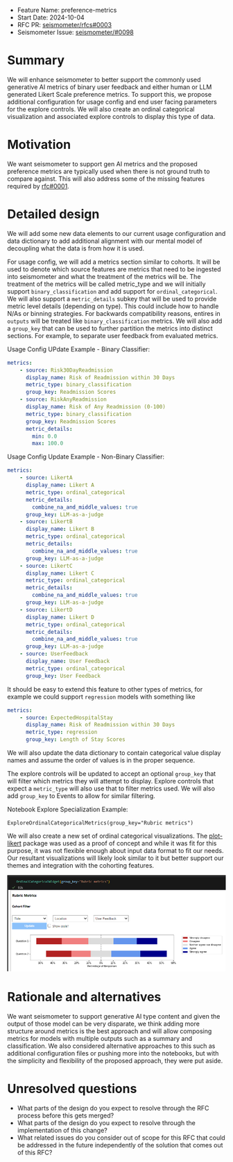 - Feature Name: preference-metrics
- Start Date: 2024-10-04
- RFC PR: [seismometer/rfcs#0003](https://github.com/epic-open-source/seismometer-rfcs/pull/0003)
- Seismometer Issue: [seismometer/#0098](https://github.com/epic-open-source/seismometer/issues/98)

# Summary
[summary]: #summary

We will enhance seismometer to better support the commonly used generative AI metrics of binary user feedback and either human or LLM generated Likert Scale preference metrics. To support this, we propose additional configuration for usage config and end user facing parameters for the explore controls. We will also create an ordinal categorical visualization and associated explore controls to display this type of data.

# Motivation
[motivation]: #motivation

We want seismometer to support gen AI metrics and the proposed preference metrics are typically used when there is not ground truth to compare against. This will also address some of the missing features required by [rfc#0001](https://github.com/epic-open-source/seismometer-rfcs/blob/main/text/0001-draft-text-notebook.md).


# Detailed design
[design]: #design

We will add some new data elements to our current usage configuration and data dictionary to add additional alignment with our mental model of decoupling what the data is from how it is used. 
 
For usage config, we will add a metrics section similar to cohorts. It will be used to denote which source features are metrics that need to be ingested into seismometer and what the treatment of the metrics will be. The treatment of the metrics will be called metric_type and we will initially support `binary_classification` and add support for `ordinal_categorical`. We will also support a `metric_details` subkey that will be used to provide metric level details (depending on type). This could include how to handle N/As or binning strategies. For backwards compatibility reasons, entires in `outputs` will be treated like `binary_classification` metrics. We will also add a `group_key` that can be used to further partition the metrics into distinct sections. For example, to separate user feedback from evaluated metrics.

Usage Config UPdate Example - Binary Classifier:

```yml
metrics:
    - source: Risk30DayReadmission
      display_name: Risk of Readmission within 30 Days
      metric_type: binary_classification
      group_key: Readmission Scores
    - source: RiskAnyReadmission
      display_name: Risk of Any Readmission (0-100)
      metric_type: binary_classification
      group_key: Readmission Scores
      metric_details:
        min: 0.0
        max: 100.0
```

Usage Config Update Example - Non-Binary Classifier:
```yml
metrics:
    - source: LikertA
      display_name: Likert A
      metric_type: ordinal_categorical
      metric_details:
        combine_na_and_middle_values: true
      group_key: LLM-as-a-judge
    - source: LikertB
      display_name: Likert B
      metric_type: ordinal_categorical
      metric_details:
        combine_na_and_middle_values: true
      group_key: LLM-as-a-judge
    - source: LikertC
      display_name: Likert C
      metric_type: ordinal_categorical
      metric_details:
        combine_na_and_middle_values: true
      group_key: LLM-as-a-judge
    - source: LikertD
      display_name: Likert D
      metric_type: ordinal_categorical
      metric_details:
        combine_na_and_middle_values: true
      group_key: LLM-as-a-judge
    - source: UserFeedback
      display_name: User Feedback
      metric_type: ordinal_categorical
      group_key: User Feedback
``` 

It should be easy to extend this feature to other types of metrics, for example we could support `regression` models with something like


```yml
metrics:
    - source: ExpectedHospitalStay
      display_name: Risk of Readmission within 30 Days
      metric_type: regression
      group_key: Length of Stay Scores

```

We will also update the data dictionary to contain categorical value display names and assume the order of values is in the proper sequence.
 
The explore controls will be updated to accept an optional `group_key` that will filter which metrics they will attempt to display. Explore controls that expect a `metric_type` will also use that to filter metrics used. We will also add `group_key` to Events to allow for similar filtering.

Notebook Explore Specialization Example:

```
ExploreOrdinalCategoricalMetrics(group_key="Rubric metrics")
```

We will also create a new set of ordinal categorical visualizations. The [plot-likert](https://github.com/nmalkin/plot-likert) package was used as a proof of concept and while it was fit for this purpose, it was not flexible enough about input data format to fit our needs. Our resultant visualizations will likely look similar to it but better support our themes and integration with the cohorting features. 

![Ordinal Categorical Mockup](0003/ordinal_categorical.png)

# Rationale and alternatives
[rationale-and-alternatives]: #rationale-and-alternatives

We want seismometer to support generative AI type content and given the output of those model can be very disparate, we think adding more structure around metrics is the best approach and will allow composing metrics for models with multiple outputs such as a summary and classification. We also considered alternative approaches to this such as additional configuration files or pushing more into the notebooks, but with the simplicity and flexibility of the proposed approach, they were put aside.

# Unresolved questions
[unresolved-questions]: #unresolved-questions

- What parts of the design do you expect to resolve through the RFC process before this gets merged?
- What parts of the design do you expect to resolve through the implementation of this change?
- What related issues do you consider out of scope for this RFC that could be addressed in the future independently of the solution that comes out of this RFC?

